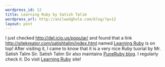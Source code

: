 ```yaml
--- 
wordpress_id: 12
title: Learning Ruby by Satish Talim
wordpress_url: http://anilwadghule.com/blog/?p=12
layout: post
---
```

I just checked <a href="http://del.icio.us/popular/">http://del.icio.us/popular/</a> and found that a link <a href="http://sitekreator.com/satishtalim/index.html">http://sitekreator.com/satishtalim/index.html</a> named <a href="http://sitekreator.com/satishtalim/index.html">Learning Ruby</a> is on top! After visiting it, I came to know that it is a very nice Ruby tuorial by Mr. Satish Talim Sir. Satish Talim Sir also maintains <a href="http://puneruby.com/blog">PuneRuby blog</a>. I regularly check it. Do visit <a href="http://sitekreator.com/satishtalim/index.html">Learning Ruby</a> site!
